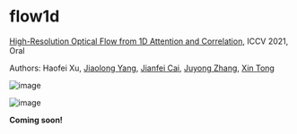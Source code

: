 # flow1d
[High-Resolution Optical Flow from 1D Attention and Correlation](https://arxiv.org/abs/2104.13918), ICCV 2021, Oral

Authors: Haofei Xu, [Jiaolong Yang](https://jlyang.org/), [Jianfei Cai](https://jianfei-cai.github.io/), [Juyong Zhang](http://staff.ustc.edu.cn/~juyong/), [Xin Tong](https://scholar.google.com/citations?user=P91a-UQAAAAJ&hl=en&oi=ao)

![image](https://user-images.githubusercontent.com/19343475/131427288-394bba22-ffeb-45f1-a311-fe8516b6b50d.png)





![image](https://user-images.githubusercontent.com/19343475/131427348-467122cc-a954-4b1c-b8ba-b806d928f269.png)




**Coming soon!**


